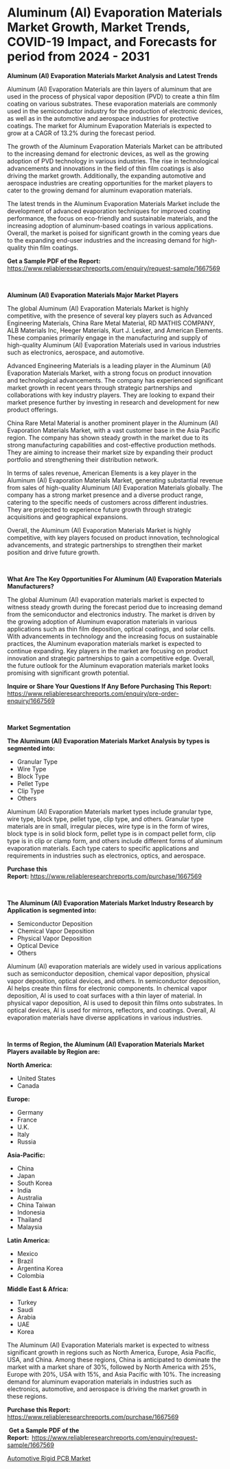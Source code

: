 <p><h1>Aluminum (Al) Evaporation Materials Market Growth, Market Trends, COVID-19 Impact, and Forecasts for period from 2024 - 2031</h1></p><p><strong>Aluminum (Al) Evaporation Materials Market Analysis and Latest Trends</strong></p>
<p><p>Aluminum (Al) Evaporation Materials are thin layers of aluminum that are used in the process of physical vapor deposition (PVD) to create a thin film coating on various substrates. These evaporation materials are commonly used in the semiconductor industry for the production of electronic devices, as well as in the automotive and aerospace industries for protective coatings. The market for Aluminum Evaporation Materials is expected to grow at a CAGR of 13.2% during the forecast period.</p><p>The growth of the Aluminum Evaporation Materials Market can be attributed to the increasing demand for electronic devices, as well as the growing adoption of PVD technology in various industries. The rise in technological advancements and innovations in the field of thin film coatings is also driving the market growth. Additionally, the expanding automotive and aerospace industries are creating opportunities for the market players to cater to the growing demand for aluminum evaporation materials.</p><p>The latest trends in the Aluminum Evaporation Materials Market include the development of advanced evaporation techniques for improved coating performance, the focus on eco-friendly and sustainable materials, and the increasing adoption of aluminum-based coatings in various applications. Overall, the market is poised for significant growth in the coming years due to the expanding end-user industries and the increasing demand for high-quality thin film coatings.</p></p>
<p><strong>Get a Sample PDF of the Report:&nbsp;</strong> <a href="https://www.reliableresearchreports.com/enquiry/request-sample/1667569">https://www.reliableresearchreports.com/enquiry/request-sample/1667569</a></p>
<p>&nbsp;</p>
<p><strong>Aluminum (Al) Evaporation Materials Major Market Players</strong></p>
<p><p>The global Aluminum (Al) Evaporation Materials Market is highly competitive, with the presence of several key players such as Advanced Engineering Materials, China Rare Metal Material, RD MATHIS COMPANY, ALB Materials Inc, Heeger Materials, Kurt J. Lesker, and American Elements. These companies primarily engage in the manufacturing and supply of high-quality Aluminum (Al) Evaporation Materials used in various industries such as electronics, aerospace, and automotive.</p><p>Advanced Engineering Materials is a leading player in the Aluminum (Al) Evaporation Materials Market, with a strong focus on product innovation and technological advancements. The company has experienced significant market growth in recent years through strategic partnerships and collaborations with key industry players. They are looking to expand their market presence further by investing in research and development for new product offerings.</p><p>China Rare Metal Material is another prominent player in the Aluminum (Al) Evaporation Materials Market, with a vast customer base in the Asia Pacific region. The company has shown steady growth in the market due to its strong manufacturing capabilities and cost-effective production methods. They are aiming to increase their market size by expanding their product portfolio and strengthening their distribution network.</p><p>In terms of sales revenue, American Elements is a key player in the Aluminum (Al) Evaporation Materials Market, generating substantial revenue from sales of high-quality Aluminum (Al) Evaporation Materials globally. The company has a strong market presence and a diverse product range, catering to the specific needs of customers across different industries. They are projected to experience future growth through strategic acquisitions and geographical expansions.</p><p>Overall, the Aluminum (Al) Evaporation Materials Market is highly competitive, with key players focused on product innovation, technological advancements, and strategic partnerships to strengthen their market position and drive future growth.</p></p>
<p>&nbsp;</p>
<p><strong>What Are The Key Opportunities For Aluminum (Al) Evaporation Materials Manufacturers?</strong></p>
<p><p>The global Aluminum (Al) evaporation materials market is expected to witness steady growth during the forecast period due to increasing demand from the semiconductor and electronics industry. The market is driven by the growing adoption of Aluminum evaporation materials in various applications such as thin film deposition, optical coatings, and solar cells. With advancements in technology and the increasing focus on sustainable practices, the Aluminum evaporation materials market is expected to continue expanding. Key players in the market are focusing on product innovation and strategic partnerships to gain a competitive edge. Overall, the future outlook for the Aluminum evaporation materials market looks promising with significant growth potential.</p></p>
<p><strong>Inquire or Share Your Questions If Any Before Purchasing This Report:</strong> <a href="https://www.reliableresearchreports.com/enquiry/pre-order-enquiry/1667569">https://www.reliableresearchreports.com/enquiry/pre-order-enquiry/1667569</a></p>
<p>&nbsp;</p>
<p><strong>Market Segmentation</strong></p>
<p><strong>The Aluminum (Al) Evaporation Materials Market Analysis by types is segmented into:</strong></p>
<p><ul><li>Granular Type</li><li>Wire Type</li><li>Block Type</li><li>Pellet Type</li><li>Clip Type</li><li>Others</li></ul></p>
<p><p>Aluminum (Al) Evaporation Materials market types include granular type, wire type, block type, pellet type, clip type, and others. Granular type materials are in small, irregular pieces, wire type is in the form of wires, block type is in solid block form, pellet type is in compact pellet form, clip type is in clip or clamp form, and others include different forms of aluminum evaporation materials. Each type caters to specific applications and requirements in industries such as electronics, optics, and aerospace.</p></p>
<p><strong>Purchase this Report:&nbsp;</strong><a href="https://www.reliableresearchreports.com/purchase/1667569">https://www.reliableresearchreports.com/purchase/1667569</a></p>
<p>&nbsp;</p>
<p><strong>The Aluminum (Al) Evaporation Materials Market Industry Research by Application is segmented into:</strong></p>
<p><ul><li>Semiconductor Deposition</li><li>Chemical Vapor Deposition</li><li>Physical Vapor Deposition</li><li>Optical Device</li><li>Others</li></ul></p>
<p><p>Aluminum (Al) evaporation materials are widely used in various applications such as semiconductor deposition, chemical vapor deposition, physical vapor deposition, optical devices, and others. In semiconductor deposition, Al helps create thin films for electronic components. In chemical vapor deposition, Al is used to coat surfaces with a thin layer of material. In physical vapor deposition, Al is used to deposit thin films onto substrates. In optical devices, Al is used for mirrors, reflectors, and coatings. Overall, Al evaporation materials have diverse applications in various industries.</p></p>
<p>&nbsp;</p>
<p><strong>In terms of Region, the Aluminum (Al) Evaporation Materials Market Players available by Region are:</strong></p>
<p>
    <p> <strong> North America: </strong>
        <ul>
            <li>United States</li>
            <li>Canada</li>
        </ul>
        </p> 
    <p> <strong> Europe: </strong>
        <ul>
            <li>Germany</li>
            <li>France</li>
            <li>U.K.</li>
            <li>Italy</li>
            <li>Russia</li>
        </ul>
        </p> 
    <p> <strong> Asia-Pacific: </strong>
        <ul>
            <li>China</li>
            <li>Japan</li>
            <li>South Korea</li>
            <li>India</li>
            <li>Australia</li>
            <li>China Taiwan</li>
            <li>Indonesia</li>
            <li>Thailand</li>
            <li>Malaysia</li>
        </ul>
        </p> 
    <p> <strong> Latin America: </strong>
        <ul>
            <li>Mexico</li>
            <li>Brazil</li>
            <li>Argentina Korea</li>
            <li>Colombia</li>
        </ul>
        </p> 
    <p> <strong> Middle East & Africa: </strong>
        <ul>
            <li>Turkey</li>
            <li>Saudi</li>
            <li>Arabia</li>
            <li>UAE</li>
            <li>Korea</li>
        </ul>
    </p>
    </p>
<p><p>The Aluminum (Al) Evaporation Materials market is expected to witness significant growth in regions such as North America, Europe, Asia Pacific, USA, and China. Among these regions, China is anticipated to dominate the market with a market share of 30%, followed by North America with 25%, Europe with 20%, USA with 15%, and Asia Pacific with 10%. The increasing demand for aluminum evaporation materials in industries such as electronics, automotive, and aerospace is driving the market growth in these regions.</p></p>
<p><strong>Purchase this Report: </strong><a href="https://www.reliableresearchreports.com/purchase/1667569">https://www.reliableresearchreports.com/purchase/1667569</a></p>
<p>&nbsp;<strong>Get a Sample PDF of the Report:&nbsp;&nbsp;</strong><a href="https://www.reliableresearchreports.com/enquiry/request-sample/1667569">https://www.reliableresearchreports.com/enquiry/request-sample/1667569</a></p>
<p><strong></strong></p>
<p><p><a href="https://meowing-lemming-dd3.notion.site/Automotive-Rigid-PCB-Market-Size-Reflecting-a-Forecast-Till-2031-Market-By-Type-By-Application-and-d7f7d4ee5d994553bda402cb3b848c6d">Automotive Rigid PCB Market</a></p></p>